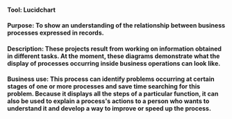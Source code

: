 #### Tool: Lucidchart

#### Purpose: To show an understanding of the relationship between business processes expressed in records.

#### Description: These projects result from working on information obtained in different tasks. At the moment, these diagrams demonstrate what the display of processes occurring inside business operations can look like.

#### Business use: This process can identify problems occurring at certain stages of one or more processes and save time searching for this problem. Because it displays all the steps of a particular function, it can also be used to explain a process's actions to a person who wants to understand it and develop a way to improve or speed up the process.
